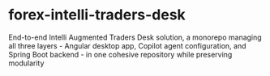 # forex-intelli-traders-desk
End-to-end Intelli Augmented Traders Desk solution, a monorepo managing all three layers - Angular desktop app, Copilot agent configuration, and Spring Boot backend - in one cohesive repository while preserving modularity
